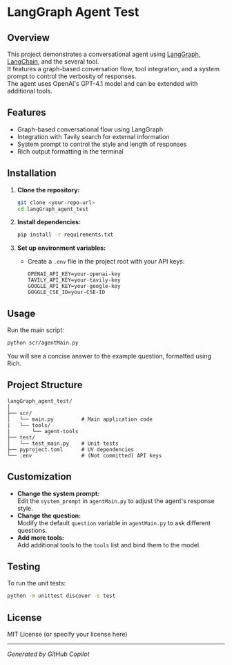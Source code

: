 # LangGraph Agent Test

## Overview

This project demonstrates a conversational agent using [LangGraph](https://github.com/langchain-ai/langgraph), [LangChain](https://github.com/langchain-ai/langchain), and the several tool.  
It features a graph-based conversation flow, tool integration, and a system prompt to control the verbosity of responses.  
The agent uses OpenAI's GPT-4.1 model and can be extended with additional tools.

## Features

- Graph-based conversational flow using LangGraph
- Integration with Tavily search for external information
- System prompt to control the style and length of responses
- Rich output formatting in the terminal

## Installation

1. **Clone the repository:**
   ```sh
   git clone <your-repo-url>
   cd langGraph_agent_test
   ```

2. **Install dependencies:**
   ```sh
   pip install -r requirements.txt
   ```

3. **Set up environment variables:**
   - Create a `.env` file in the project root with your API keys:
     ```
     OPENAI_API_KEY=your-openai-key
     TAVILY_API_KEY=your-tavily-key
     GOOGLE_API_KEY=your-google-key
     GOGGLE_CSE_ID=your-CSE-ID
     ```

## Usage

Run the main script:

```sh
python scr/agentMain.py
```

You will see a concise answer to the example question, formatted using Rich.

## Project Structure

```
langGraph_agent_test/
│
├── scr/
│   └── main.py         # Main application code
|   └── tools/
|       └── agent-tools 
├── test/
│   └── test_main.py    # Unit tests
├── pyproject.toml      # UV dependencies
└── .env                # (Not committed) API keys
```

## Customization

- **Change the system prompt:**  
  Edit the `system_prompt` in `agentMain.py` to adjust the agent's response style.
- **Change the question:**  
  Modify the default `question` variable in `agentMain.py` to ask different questions.
- **Add more tools:**  
  Add additional tools to the `tools` list and bind them to the model.

## Testing

To run the unit tests:

```sh
python -m unittest discover -s test
```

## License

MIT License (or specify your license here)

---
*Generated by GitHub Copilot*
